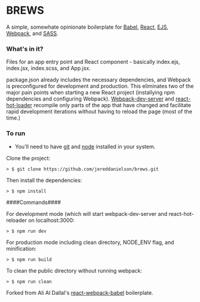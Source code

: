 # BREWS
A simple, somewhate opinionate boilerplate for [Babel](https://babeljs.io/), [React](https://facebook.github.io/react/), [EJS](http://ejs.co/), [Webpack](http://webpack.github.io/), and [SASS](http://sass-lang.com/).

### What's in it?

Files for an app entry point and React component - basically index.ejs, index.jsx, index.scss, and App.jsx.

package.json already includes the necessary dependencies, and Webpack is preconfigured for development and production. This eliminates two of the major pain points when starting a new React project (installying npm dependencies and configuring Webpack). [Webpack-dev-server](https://webpack.github.io/docs/webpack-dev-server.html) and [react-hot-loader](https://github.com/gaearon/react-hot-loader) recompile only parts of the app that have changed and facilitate rapid development iterations without having to reload the page (most of the time.)

### To run

* You'll need to have [git](https://git-scm.com/) and [node](https://nodejs.org/en/) installed in your system.

Clone the project:

```
> $ git clone https://github.com/jereddanielson/brews.git
```

Then install the dependencies:

```
> $ npm install
```

####Commands####

For development mode (which will start webpack-dev-server and react-hot-reloader on localhost:3000:

```
> $ npm run dev
```

For production mode including clean directory, NODE_ENV flag, and minification:

```
> $ npm run build
```

To clean the public directory without running webpack:

```
> $ npm run clean
```

Forked from Ali Al Dallal's [react-webpack-babel](https://github.com/alicoding/react-webpack-babel) boilerplate.
